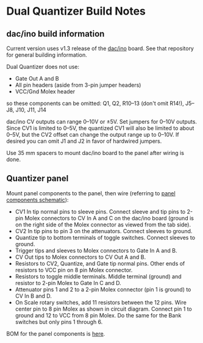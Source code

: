 # Dual Quantizer Build Notes

## dac/ino build information
Current version uses v1.3 release of the [dac/ino](https://github.com/holmesrichards/dac_ino) board. See that repository for general building information.

Dual Quantizer does not use:

* Gate Out A and B
* All pin headers (aside from 3-pin jumper headers)
* VCC/Gnd Molex header

so these components can be omitted: Q1, Q2, R10–13 (don't omit R14!), J5–J8, J10, J11, J14

dac/ino CV outputs can range 0–10V or ±5V. Set jumpers for 0–10V outputs. Since CV1 is limited to 0–5V, the quantized CV1 will also be limited to about 0–5V, but the CV2 offset can change the output range up to 0–10V. If desired you can omit J1 and J2 in favor of hardwired jumpers.

Use 35 mm spacers to mount dac/ino board to the panel after wiring is done.

## Quantizer panel

Mount panel components to the panel, then wire (referring to [panel components schematic](docs/quantpc.pdf)):

* CV1 In tip normal pins to sleeve pins. Connect sleeve and tip pins to 2-pin Molex connectors to CV In A and C on the dac/ino board (ground is on the right side of the Molex connector as viewed from the tab side).
* CV2 In tip pins to pin 3 on the attenuators. Connect sleeves to ground. 
* Quantize tip to bottom terminals of toggle switches. Connect sleeves to ground. 
* Trigger tips and sleeves to Molex connectors to Gate In A and B.
* CV Out tips to Molex connectors to CV Out A and B.
* Resistors to CV2, Quantize, and Gate tip normal pins. Other ends of resistors to VCC pin on 8 pin Molex connector.
* Resistors to toggle middle terminals. Middle terminal (ground) and resistor to 2-pin Molex to Gate In C and D.
* Attenuator pins 1 and 2 to a 2-pin Molex connector (pin 1 is ground) to CV In B and D.
* On Scale rotary switches, add 11 resistors between the 12 pins. Wire center pin to 8 pin Molex as shown in circuit diagram. Connect pin 1 to ground and 12 to VCC from 8 pin Molex. Do the same for the Bank switches but only pins 1 through 6.

BOM for the panel components is [here](quantpc_bom.md).
